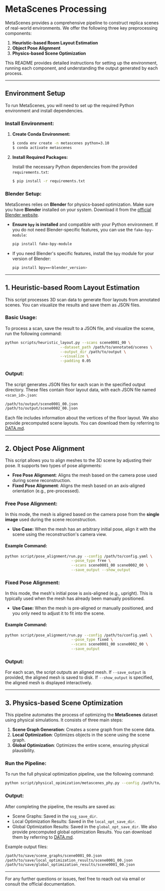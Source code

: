 # **MetaScenes Processing**

MetaScenes provides a comprehensive pipeline to construct replica scenes of real-world environments. We offer the following three key preprocessing components:

1. **Heuristic-based Room Layout Estimation**
2. **Object Pose Alignment**
3. **Physics-based Scene Optimization**

This README provides detailed instructions for setting up the environment, running each component, and understanding the output generated by each process.

---

## **Environment Setup**

To run MetaScenes, you will need to set up the required Python environment and install dependencies.

### **Install Environment:**

1. **Create Conda Environment:**

   ```bash
   $ conda env create -n metascenes python=3.10
   $ conda activate metascenes
   ```

2. **Install Required Packages:**

   Install the necessary Python dependencies from the provided `requirements.txt`:

   ```bash
   $ pip install -r requirements.txt
   ```

### **Blender Setup:**

MetaScenes relies on **Blender** for physics-based optimization. Make sure you have **Blender** installed on your system. Download it from the [official Blender website](https://www.blender.org/download/).

- **Ensure `bpy` is installed** and compatible with your Python environment. If you do not need Blender-specific features, you can use the `fake-bpy-module`:

   ```bash
   pip install fake-bpy-module
   ```

- If you need Blender's specific features, install the `bpy` module for your version of Blender:

   ```bash
   pip install bpy==<blender_version>
   ```

---

## **1. Heuristic-based Room Layout Estimation**

This script processes 3D scan data to generate floor layouts from annotated scenes. You can visualize the results and save them as JSON files.

### **Basic Usage:**

To process a scan, save the result to a JSON file, and visualize the scene, run the following command:

```bash
python scripts/heuristic_layout.py --scans scene0001_00 \
                         --dataset_path /path/to/annotated/scenes \
                         --output_dir /path/to/output \
                         --visualize \
                         --padding 0.05
```


### **Output:**

The script generates JSON files for each scan in the specified output directory. These files contain floor layout data, with each JSON file named `<scan_id>.json`:

```bash
/path/to/output/scene0001_00.json
/path/to/output/scene0002_00.json
```

Each file includes information about the vertices of the floor layout. We also provide precomputed scene layouts. You can download them by referring to [DATA.md](dataset/DATA.md).

---

## **2. Object Pose Alignment**

This script allows you to align meshes to the 3D scene by adjusting their pose. It supports two types of pose alignments:

- **Free Pose Alignment**: Aligns the mesh based on the camera pose used during scene reconstruction.
- **Fixed Pose Alignment**: Aligns the mesh based on an axis-aligned orientation (e.g., pre-processed).

### **Free Pose Alignment:**

In this mode, the mesh is aligned based on the camera pose from the **single image** used during the scene reconstruction.

- **Use Case:** When the mesh has an arbitrary initial pose, align it with the scene using the reconstruction's camera view.

#### **Example Command:**

```bash
python script/pose_alignment/run.py --config /path/to/config.yaml \
                              --pose_type free \
                              --scans scene0001_00 scene0002_00 \
                              --save_output --show_output
```

### **Fixed Pose Alignment:**

In this mode, the mesh's initial pose is axis-aligned (e.g., upright). This is typically used when the mesh has already been manually positioned.

- **Use Case:** When the mesh is pre-aligned or manually positioned, and you only need to adjust it to fit into the scene.

#### **Example Command:**

```bash
python script/pose_alignment/run.py --config /path/to/config.yaml \
                              --pose_type fixed \
                              --scans scene0001_00 scene0002_00 \
                              --save_output
```

### **Output:**

For each scan, the script outputs an aligned mesh. If `--save_output` is provided, the aligned mesh is saved to disk. If `--show_output` is specified, the aligned mesh is displayed interactively.

---

## **3. Physics-based Scene Optimization**

This pipeline automates the process of optimizing the **MetaScenes** dataset using physical simulations. It consists of three main steps:

1. **Scene Graph Generation**: Creates a scene graph from the scene data.
2. **Local Optimization**: Optimizes objects in the scene using the scene graph.
3. **Global Optimization**: Optimizes the entire scene, ensuring physical plausibility.

### **Run the Pipeline:**

To run the full physical optimization pipeline, use the following command:

```bash
python script/physical_opimization/metascenes_phy.py --config /path/to/config.yaml --blender_exec /usr/local/bin/blender
```


### **Output:**

After completing the pipeline, the results are saved as:

- Scene Graphs: Saved in the `ssg_save_dir`.
- Local Optimization Results: Saved in the `local_opt_save_dir`.
- Global Optimization Results: Saved in the `global_opt_save_dir`. We also provide precomputed global optimization Results. You can download them by referring to [DATA.md](dataset/DATA.md).

Example output files:

```bash
/path/to/save/scene_graphs/scene0001_00.json
/path/to/save/local_optimization_results/scene0001_00.json
/path/to/save/global_optimization_results/scene0001_00.json
```

---

For any further questions or issues, feel free to reach out via email or consult the official documentation.
